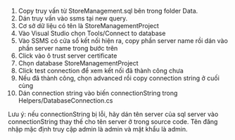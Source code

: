 ﻿1. Copy truy vấn từ StoreManagement.sql bên trong folder Data.
2. Dán truy vấn vào ssms tại new query.
3. Cơ sở dữ liệu có tên là StoreManagementProject
4. Vào Visual Studio chọn Tools/Connect to database
5. Vào SSMS có cửa sổ kết nối hiện ra, copy phần server name rồi dán vào phần server name trong bước trên
6. Click vào ô trust server certificate
7. Chọn database StoreManagementProject
8. Click test connection để xem kết nối đã thành công chưa
9. Nếu đã thành công, chọn advanced rồi copy connection string ở cuối cùng
10. Dán connection string vào biến connectionString trong Helpers/DatabaseConnection.cs 

Lưu ý: nếu connectionString bị lỗi, hãy dán tên server của sql server vào connectionString thay thế cho tên server ở trong source code.
Tên đăng nhập mặc định truy cập admin là admin và mật khẩu là admin.
